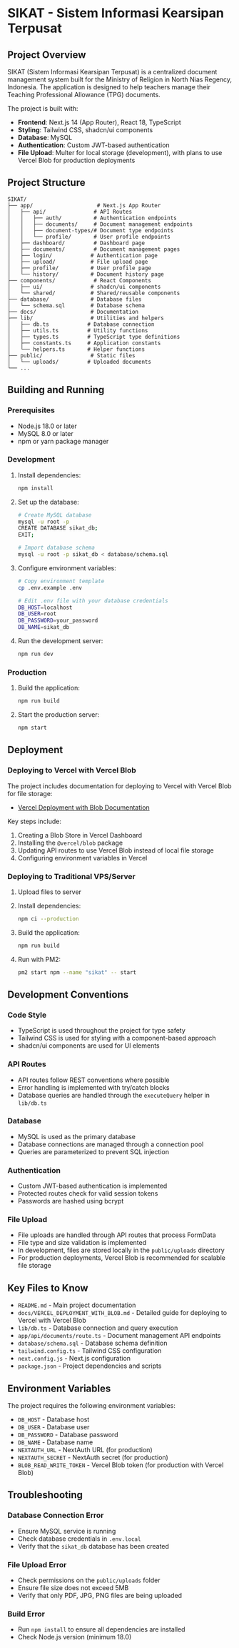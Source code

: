 # SIKAT - Sistem Informasi Kearsipan Terpusat

## Project Overview

SIKAT (Sistem Informasi Kearsipan Terpusat) is a centralized document management system built for the Ministry of Religion in North Nias Regency, Indonesia. The application is designed to help teachers manage their Teaching Professional Allowance (TPG) documents.

The project is built with:
- **Frontend**: Next.js 14 (App Router), React 18, TypeScript
- **Styling**: Tailwind CSS, shadcn/ui components
- **Database**: MySQL
- **Authentication**: Custom JWT-based authentication
- **File Upload**: Multer for local storage (development), with plans to use Vercel Blob for production deployments

## Project Structure

```
SIKAT/
├── app/                    # Next.js App Router
│   ├── api/               # API Routes
│   │   ├── auth/          # Authentication endpoints
│   │   ├── documents/     # Document management endpoints
│   │   ├── document-types/# Document type endpoints
│   │   └── profile/       # User profile endpoints
│   ├── dashboard/         # Dashboard page
│   ├── documents/         # Document management pages
│   ├── login/            # Authentication page
│   ├── upload/           # File upload page
│   ├── profile/          # User profile page
│   └── history/          # Document history page
├── components/            # React Components
│   ├── ui/               # shadcn/ui components
│   └── shared/           # Shared/reusable components
├── database/             # Database files
│   └── schema.sql        # Database schema
├── docs/                 # Documentation
├── lib/                  # Utilities and helpers
│   ├── db.ts            # Database connection
│   ├── utils.ts         # Utility functions
│   ├── types.ts         # TypeScript type definitions
│   ├── constants.ts     # Application constants
│   └── helpers.ts       # Helper functions
├── public/               # Static files
│   └── uploads/         # Uploaded documents
└── ...
```

## Building and Running

### Prerequisites
- Node.js 18.0 or later
- MySQL 8.0 or later
- npm or yarn package manager

### Development

1. Install dependencies:
   ```bash
   npm install
   ```

2. Set up the database:
   ```bash
   # Create MySQL database
   mysql -u root -p
   CREATE DATABASE sikat_db;
   EXIT;

   # Import database schema
   mysql -u root -p sikat_db < database/schema.sql
   ```

3. Configure environment variables:
   ```bash
   # Copy environment template
   cp .env.example .env

   # Edit .env file with your database credentials
   DB_HOST=localhost
   DB_USER=root
   DB_PASSWORD=your_password
   DB_NAME=sikat_db
   ```

4. Run the development server:
   ```bash
   npm run dev
   ```

### Production

1. Build the application:
   ```bash
   npm run build
   ```

2. Start the production server:
   ```bash
   npm start
   ```

## Deployment

### Deploying to Vercel with Vercel Blob

The project includes documentation for deploying to Vercel with Vercel Blob for file storage:
- [Vercel Deployment with Blob Documentation](docs/VERCEL_DEPLOYMENT_WITH_BLOB.md)

Key steps include:
1. Creating a Blob Store in Vercel Dashboard
2. Installing the `@vercel/blob` package
3. Updating API routes to use Vercel Blob instead of local file storage
4. Configuring environment variables in Vercel

### Deploying to Traditional VPS/Server

1. Upload files to server
2. Install dependencies:
   ```bash
   npm ci --production
   ```

3. Build the application:
   ```bash
   npm run build
   ```

4. Run with PM2:
   ```bash
   pm2 start npm --name "sikat" -- start
   ```

## Development Conventions

### Code Style
- TypeScript is used throughout the project for type safety
- Tailwind CSS is used for styling with a component-based approach
- shadcn/ui components are used for UI elements

### API Routes
- API routes follow REST conventions where possible
- Error handling is implemented with try/catch blocks
- Database queries are handled through the `executeQuery` helper in `lib/db.ts`

### Database
- MySQL is used as the primary database
- Database connections are managed through a connection pool
- Queries are parameterized to prevent SQL injection

### Authentication
- Custom JWT-based authentication is implemented
- Protected routes check for valid session tokens
- Passwords are hashed using bcrypt

### File Upload
- File uploads are handled through API routes that process FormData
- File type and size validation is implemented
- In development, files are stored locally in the `public/uploads` directory
- For production deployments, Vercel Blob is recommended for scalable file storage

## Key Files to Know

- `README.md` - Main project documentation
- `docs/VERCEL_DEPLOYMENT_WITH_BLOB.md` - Detailed guide for deploying to Vercel with Vercel Blob
- `lib/db.ts` - Database connection and query execution
- `app/api/documents/route.ts` - Document management API endpoints
- `database/schema.sql` - Database schema definition
- `tailwind.config.ts` - Tailwind CSS configuration
- `next.config.js` - Next.js configuration
- `package.json` - Project dependencies and scripts

## Environment Variables

The project requires the following environment variables:
- `DB_HOST` - Database host
- `DB_USER` - Database user
- `DB_PASSWORD` - Database password
- `DB_NAME` - Database name
- `NEXTAUTH_URL` - NextAuth URL (for production)
- `NEXTAUTH_SECRET` - NextAuth secret (for production)
- `BLOB_READ_WRITE_TOKEN` - Vercel Blob token (for production with Vercel Blob)

## Troubleshooting

### Database Connection Error
- Ensure MySQL service is running
- Check database credentials in `.env.local`
- Verify that the `sikat_db` database has been created

### File Upload Error
- Check permissions on the `public/uploads` folder
- Ensure file size does not exceed 5MB
- Verify that only PDF, JPG, PNG files are being uploaded

### Build Error
- Run `npm install` to ensure all dependencies are installed
- Check Node.js version (minimum 18.0)